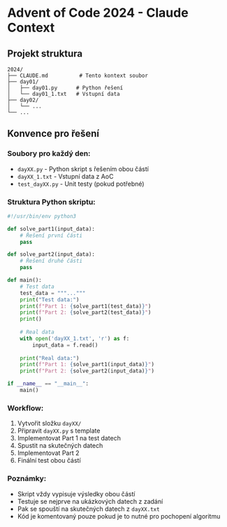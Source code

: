 # Advent of Code 2024 - Claude Context

## Projekt struktura
```
2024/
├── CLAUDE.md          # Tento kontext soubor
├── day01/
│   ├── day01.py      # Python řešení
│   └── day01_1.txt   # Vstupní data
├── day02/
│   └── ...
└── ...
```

## Konvence pro řešení

### Soubory pro každý den:
- `dayXX.py` - Python skript s řešením obou částí
- `dayXX_1.txt` - Vstupní data z AoC
- `test_dayXX.py` - Unit testy (pokud potřebné)

### Struktura Python skriptu:
```python
#!/usr/bin/env python3

def solve_part1(input_data):
    # Řešení první části
    pass

def solve_part2(input_data):
    # Řešení druhé části  
    pass

def main():
    # Test data
    test_data = """..."""
    print("Test data:")
    print(f"Part 1: {solve_part1(test_data)}")
    print(f"Part 2: {solve_part2(test_data)}")
    print()
    
    # Real data
    with open('dayXX_1.txt', 'r') as f:
        input_data = f.read()
    
    print("Real data:")
    print(f"Part 1: {solve_part1(input_data)}")
    print(f"Part 2: {solve_part2(input_data)}")

if __name__ == "__main__":
    main()
```

### Workflow:
1. Vytvořit složku `dayXX/`
2. Připravit `dayXX.py` s template
3. Implementovat Part 1 na test datech
4. Spustit na skutečných datech
5. Implementovat Part 2
6. Finální test obou částí

### Poznámky:
- Skript vždy vypisuje výsledky obou částí
- Testuje se nejprve na ukázkových datech z zadání
- Pak se spouští na skutečných datech z `dayXX.txt`
- Kód je komentovaný pouze pokud je to nutné pro pochopení algoritmu